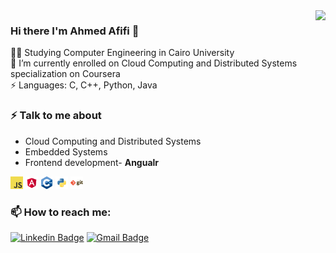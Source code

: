 <img align='right' src="https://github-readme-stats.vercel.app/api?username=AhmedMahmoud98&show_icons=true">

### Hi there I'm Ahmed Afifi 👋

👨‍🎓 Studying Computer Engineering in Cairo University  
🌱 I’m currently enrolled on Cloud Computing and Distributed Systems specialization on Coursera  
⚡ Languages: C, C++, Python, Java


### ⚡ Talk to me about
- Cloud Computing and Distributed Systems 
- Embedded Systems 
- Frontend development- **Angualr**

<code><img height="20" src="https://raw.githubusercontent.com/github/explore/80688e429a7d4ef2fca1e82350fe8e3517d3494d/topics/javascript/javascript.png"></code>
<code><img height="20" src="https://raw.githubusercontent.com/github/explore/80688e429a7d4ef2fca1e82350fe8e3517d3494d/topics/angular/angular.png"></code>
<code><img height="20" src="https://raw.githubusercontent.com/github/explore/80688e429a7d4ef2fca1e82350fe8e3517d3494d/topics/cpp/cpp.png"></code>
<code><img height="20" src="https://raw.githubusercontent.com/github/explore/80688e429a7d4ef2fca1e82350fe8e3517d3494d/topics/python/python.png"></code>
<code><img height="20" src="https://raw.githubusercontent.com/github/explore/80688e429a7d4ef2fca1e82350fe8e3517d3494d/topics/git/git.png"></code> 

###  📫 How to reach me:

[![Linkedin Badge](https://img.shields.io/badge/-AhmedAfifi-blue?style=flat-square&logo=Linkedin&logoColor=white&link=https://www.linkedin.com/in/ahmedafifi98/)](https://www.linkedin.com/in/ahmedafifi98/)
[![Gmail Badge](https://img.shields.io/badge/ahmed.afifi98@eng\-st.cu.edu.eg-c14438?style=flat-square&logo=Gmail&logoColor=white&link=ahmed.afifi98@eng-st.cu.edu.eg)](ahmed.afifi98@eng-st.cu.edu.eg)
